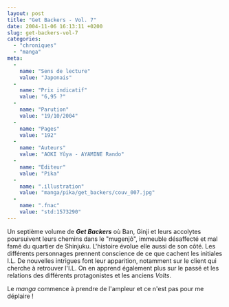 ```yaml
---
layout: post
title: "Get Backers - Vol. 7"
date: 2004-11-06 16:13:11 +0200
slug: get-backers-vol-7
categories:
  - "chroniques"
  - "manga"
meta:
  -
    name: "Sens de lecture"
    value: "Japonais"
  -
    name: "Prix indicatif"
    value: "6,95 ?"
  -
    name: "Parution"
    value: "19/10/2004"
  -
    name: "Pages"
    value: "192"
  -
    name: "Auteurs"
    value: "AOKI Yûya - AYAMINE Rando"
  -
    name: "Editeur"
    value: "Pika"
  -
    name: ".illustration"
    value: "manga/pika/get_backers/couv_007.jpg"
  -
    name: ".fnac"
    value: "std:1573290"
---
```


Un septième volume de **_Get Backers_** où Ban, Ginji et leurs accolytes poursuivent leurs chemins dans le "mugenjô", immeuble désaffecté et mal famé du quartier de Shinjuku. L'histoire évolue elle aussi de son côté. Les différents personnages prennent conscience de ce que cachent les initiales I.L. De nouvelles intrigues font leur apparition, notamment sur le client qui cherche à retrouver l'I.L. On en apprend également plus sur le passé et les relations des différents protagonistes et les anciens _Volts_.

Le _manga_ commence à prendre de l'ampleur et ce n'est pas pour me déplaire !